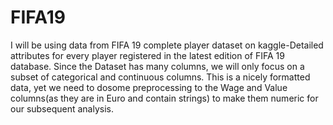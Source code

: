 # FIFA19
I will be using data from FIFA 19 complete player dataset on kaggle-Detailed attributes for every player registered in the latest edition of FIFA 19 database.
Since the Dataset has many columns, we will only focus on a subset of categorical and continuous columns.
This is a nicely formatted data, yet we need to dosome preprocessing to the Wage and Value columns(as they are in Euro and contain strings) to make them numeric for our subsequent analysis.

